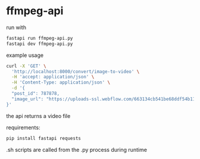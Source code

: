 # ffmpeg-api

run with

```sh
fastapi run ffmpeg-api.py
fastapi dev ffmpeg-api.py
```

example usage

```sh
curl -X 'GET' \
  'http://localhost:8000/convert/image-to-video' \
  -H 'accept: application/json' \
  -H 'Content-Type: application/json' \
  -d '{
  "post_id": 787878,
  "image_url": "https://uploads-ssl.webflow.com/663134cb541be68ddf54b115/668fb01f38d3656e032a9e90_AJQWtBNnOwq_Om7ltjJ6Pp9uvL0vtuGWW7qedsLuchMlMuKAQNtIySXg_DaNoCW0p-CV9MougjOVsRBCUWDyjFBzUgAQmMu4P1XPgAaJ2LLM8fPmcw.jpeg"
}'
```

the api returns a video file

requirements:

```sh
pip install fastapi requests
```

.sh scripts are called from the .py process during runtime
